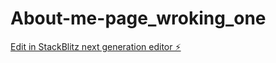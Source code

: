 # About-me-page_wroking_one

[Edit in StackBlitz next generation editor ⚡️](https://stackblitz.com/~/github.com/RIPGDO/About-me-page_wroking_one)